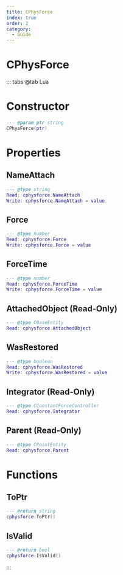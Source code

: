 ```yaml
---
title: CPhysForce
index: true
order: 2
category:
  - Guide
---
```


# CPhysForce

::: tabs
@tab Lua
# Constructor
```lua
--- @param ptr string
CPhysForce(ptr)
```
# Properties
## NameAttach 
```lua
--- @type string
Read: cphysforce.NameAttach
Write: cphysforce.NameAttach = value
```
## Force 
```lua
--- @type number
Read: cphysforce.Force
Write: cphysforce.Force = value
```
## ForceTime 
```lua
--- @type number
Read: cphysforce.ForceTime
Write: cphysforce.ForceTime = value
```
## AttachedObject (Read-Only)
```lua
--- @type CBaseEntity
Read: cphysforce.AttachedObject
```
## WasRestored 
```lua
--- @type boolean
Read: cphysforce.WasRestored
Write: cphysforce.WasRestored = value
```
## Integrator (Read-Only)
```lua
--- @type CConstantForceController
Read: cphysforce.Integrator
```
## Parent (Read-Only)
```lua
--- @type CPointEntity
Read: cphysforce.Parent
```
# Functions
## ToPtr
```lua
--- @return string
cphysforce:ToPtr()
```
## IsValid
```lua
--- @return bool
cphysforce:IsValid()
```

:::